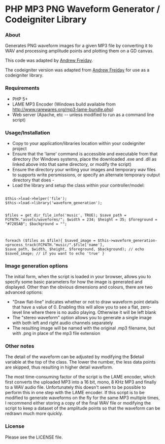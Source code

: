 PHP MP3 PNG Waveform Generator / Codeigniter Library
===

### About

Generates PNG waveform images for a given MP3 file by converting it to WAV and processing amplitude points and plotting them on a GD canvas.

This code was adapted by [Andrew Freiday](http://andrewfreiday.com).

The codeigniter version was adapted from [Andrew Freiday](https://github.com/afreiday/php-waveform-png) for use as a codeigniter library.

### Requirements

- PHP 5+
- LAME MP3 Encoder (Windows build available from http://www.rarewares.org/mp3-lame-bundle.php)
- Web server (Apache, etc -- unless modified to run as a command line script)

### Usage/Installation

- Copy to your application/libraries location within your codeigniter project
- Ensure that the 'lame' command is accessible and executable from that directory (for Windows systems, place the downloaded .exe and .dll as linked above into that same directory, or modify the script)
- Ensure the directory your writing your images and temporary wav files to supports write persmissions, or specify an alternate temporary output directory that does - 
- Load the library and setup the class within your controller/model:
<code>
$this->load->helper('file');
$this->load->library('waveform_generation');

$files = get_dir_file_info('music', TRUE);
$save_path = FCPATH."assets/waveforms/";
$width = 234;
$height = 35;
$foreground = "#7285AB";
$background = "";

foreach ($files as $file){
	$saved_image = $this->waveform_generation->process_track(FCPATH."music/".$file['name'], $save_path, $width, $height, $foreground, $background);
	// echo $saved_image; // if you want to echo 'true'
}
</code>

### Image generation options

The initial form, when the script is loaded in your browser, allows you to specify some basic parameters for how the image is generated and displayed. Other than the obvious dimensions and colours, there are two advanced options:

- "Draw flat-line" indicates whether or not to draw waveform point details that have a value of 0. Enabling this will allow you to see a flat, zero-level line where there is no audio playing. Otherwise it will be left blank
- The "stereo waveform" option allows you to generate a single image with both left and right audio channels separately
- The resulting image will be named with the original .mp3 filename, but with .png in place of the mp3 file extension

### Other notes

The detail of the waveform can be adjusted by modifying the $detail variable at the top of the class. The lower the number, the less data points are skipped, thus resulting in higher detail waveform.

The most time-consuming factor of the script is the LAME encoder, which first converts the uploaded MP3 into a 16 bit, mono, 8 KHz MP3 and finally to a WAV audio file. Unfortunately this doesn't seem to be possible to perform this in one step with the LAME encoder. If this script is to be modified to generate waveforms on the fly for the same MP3 multiple times, I recommend either storing a copy of the final WAV file or modifying the script to keep a dataset of the amplitude points so that the waveform can be redrawn much more quickly.

### License

Please see the LICENSE file.